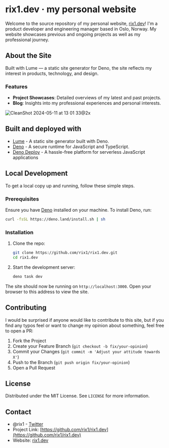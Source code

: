 # rix1.dev &middot; my personal website

Welcome to the source repository of my personal website, [rix1.dev](https://rix1.dev)! I'm a product developer and engineering manager based in Oslo, Norway. My website showcases previous and ongoing projects as well as my professional journey.

## About the Site

Built with Lume — a static site generator for Deno, the site reflects my interest in products, technology, and design.

### Features

- **Project Showcases**: Detailed overviews of my latest and past projects.
- **Blog**: Insights into my professional experiences and personal interests.

![CleanShot 2024-05-11 at 13 01 33@2x](https://github.com/rix1/rix1.dev/assets/2470775/81c90cb0-8924-4f3e-9d5a-c053edc629c4)

## Built and deployed with

- [Lume](https://lume.land) - A static site generator built with Deno.
- [Deno](https://deno.land) - A secure runtime for JavaScript and TypeScript.
- [Deno Deploy](https://deno.com/deploy) - A hassle-free platform for serverless JavaScript applications

## Local Development

To get a local copy up and running, follow these simple steps.

### Prerequisites

Ensure you have [Deno](https://deno.land/#installation) installed on your machine. To install Deno, run:

```bash
curl -fsSL https://deno.land/install.sh | sh
```

### Installation

1. Clone the repo:
   ```bash
   git clone https://github.com/rix1/rix1.dev.git
   cd rix1.dev
   ```
2. Start the development server:
   ```bash
   deno task dev
   ```

The site should now be running on `http://localhost:3000`. Open your browser to this address to view the site.

## Contributing

I would be surprised if anyone would like to contribute to this site, but if you find any typos feel or want to change my opinion about something, feel free to open a PR:

1. Fork the Project
2. Create your Feature Branch (`git checkout -b fix/your-opinion`)
3. Commit your Changes (`git commit -m 'Adjust your attitude towards X'`)
4. Push to the Branch (`git push origin fix/your-opinion`)
5. Open a Pull Request

## License

Distributed under the MIT License. See `LICENSE` for more information.

## Contact

- @rix1 - [Twitter](https://twitter.com/rix1)
- Project Link: [https://github.com/rix1/rix1.dev](https://github.com/rix1/rix1.dev)
- Website: [rix1.dev](https://rix1.dev)
